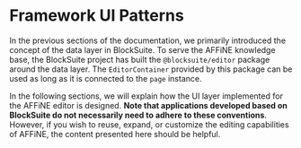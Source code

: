# Framework UI Patterns

In the previous sections of the documentation, we primarily introduced the concept of the data layer in BlockSuite. To serve the AFFiNE knowledge base, the BlockSuite project has built the `@blocksuite/editor` package around the data layer. The `EditorContainer` provided by this package can be used as long as it is connected to the `page` instance.

In the following sections, we will explain how the UI layer implemented for the AFFiNE editor is designed. **Note that applications developed based on BlockSuite do not necessarily need to adhere to these conventions**. However, if you wish to reuse, expand, or customize the editing capabilities of AFFiNE, the content presented here should be helpful.
